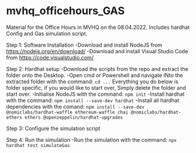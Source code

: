 # mvhq_officehours_GAS
Material for the Office Hours in MVHQ on the 08.04.2022. Includes hardhat Config and Gas simulation script.

Step 1: Software Installation
    -Download and install NodeJS from 
    https://nodejs.org/en/download/
    -Download and install Visual Studio Code from
    https://code.visualstudio.com/


Step 2: Hardhat setup
    -Download the scripts from the repo and extract the folder onto the Desktop.
    -Open cmd or Powershell and navigate INto the extracted folder with the command:
        ```cd ...```
        Everything you do below is folder specific, if you would like to start over, 
        Simply delete the folder and start over.
    -Initialise NodeJS with the command:
        ```npm init```
    -Install hardhat with the command:
        ```npm install --save-dev hardhat```
    -Install all hardhat dependencies with the comand:
        ```npm install --save-dev @nomiclabs/hardhat-waffle ethereum-waffle chai @nomiclabs/hardhat-ethers ethers @openzeppelin/hardhat-upgrades```
    
Step 3: Configure the simulation script

Step 4: Run the simulation
    -Run the simulation with the command:
        ```npx hardhat test simulateGas```
